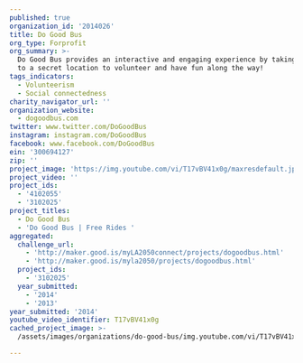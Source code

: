 ```yaml
---
published: true
organization_id: '2014026'
title: Do Good Bus
org_type: Forprofit
org_summary: >-
  Do Good Bus provides an interactive and engaging experience by taking people
  to a secret location to volunteer and have fun along the way!
tags_indicators:
  - Volunteerism
  - Social connectedness
charity_navigator_url: ''
organization_website:
  - dogoodbus.com
twitter: www.twitter.com/DoGoodBus
instagram: instagram.com/DoGoodBus
facebook: www.facebook.com/DoGoodBus
ein: '300694127'
zip: ''
project_image: 'https://img.youtube.com/vi/T17vBV41x0g/maxresdefault.jpg'
project_video: ''
project_ids:
  - '4102055'
  - '3102025'
project_titles:
  - Do Good Bus
  - 'Do Good Bus | Free Rides '
aggregated:
  challenge_url:
    - 'http://maker.good.is/myLA2050connect/projects/dogoodbus.html'
    - 'http://maker.good.is/myla2050/projects/dogoodbus.html'
  project_ids:
    - '3102025'
  year_submitted:
    - '2014'
    - '2013'
year_submitted: '2014'
youtube_video_identifier: T17vBV41x0g
cached_project_image: >-
  /assets/images/organizations/do-good-bus/img.youtube.com/vi/T17vBV41x0g/maxresdefault.jpg

---
```

